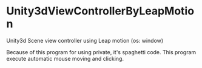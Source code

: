 # Unity3dViewControllerByLeapMotion
Unity3d Scene view controller using Leap motion (os: window)

Because of this program for using private, it's spaghetti code.
This program execute automatic mouse moving and clicking.

